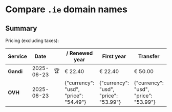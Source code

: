 # Compare `.ie` domain names

## Summary

Pricing (excluding taxes):

| Service | Date |  | / Renewed year | First year | Transfer | Restoration |
|--|--|--|--|--|--|--|
| **Gandi** | 2025-06-23 | 🏆 | € 22.40 | € 22.40 | € 50.00 | € 26.60 |
| **OVH** | 2025-06-23 |  | {"currency": "usd", "price": "54.49"} | {"currency": "usd", "price": "53.99"} | {"currency": "usd", "price": "53.99"} |  |
